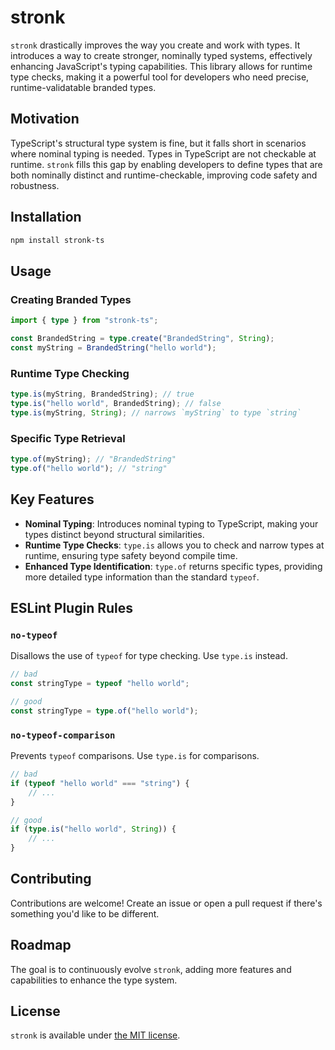 # stronk

`stronk` drastically improves the way you create and work with types. It introduces a way to create stronger, nominally typed systems, effectively enhancing JavaScript's typing capabilities. This library allows for runtime type checks, making it a powerful tool for developers who need precise, runtime-validatable branded types.

## Motivation

TypeScript's structural type system is fine, but it falls short in scenarios where nominal typing is needed. Types in TypeScript are not checkable at runtime. `stronk` fills this gap by enabling developers to define types that are both nominally distinct and runtime-checkable, improving code safety and robustness.

## Installation

```sh
npm install stronk-ts
```

## Usage

### Creating Branded Types

```ts
import { type } from "stronk-ts";

const BrandedString = type.create("BrandedString", String);
const myString = BrandedString("hello world");
```

### Runtime Type Checking

```ts
type.is(myString, BrandedString); // true
type.is("hello world", BrandedString); // false
type.is(myString, String); // narrows `myString` to type `string`
```

### Specific Type Retrieval

```ts
type.of(myString); // "BrandedString"
type.of("hello world"); // "string"
```

## Key Features

- **Nominal Typing**: Introduces nominal typing to TypeScript, making your types distinct beyond structural similarities.
- **Runtime Type Checks**: `type.is` allows you to check and narrow types at runtime, ensuring type safety beyond compile time.
- **Enhanced Type Identification**: `type.of` returns specific types, providing more detailed type information than the standard `typeof`.

## ESLint Plugin Rules

### `no-typeof`

Disallows the use of `typeof` for type checking. Use `type.is` instead.

```ts
// bad
const stringType = typeof "hello world";

// good
const stringType = type.of("hello world");
```

### `no-typeof-comparison`

Prevents `typeof` comparisons. Use `type.is` for comparisons.

```ts
// bad
if (typeof "hello world" === "string") {
    // ...
}

// good
if (type.is("hello world", String)) {
    // ...
}
```

## Contributing

Contributions are welcome! Create an issue or open a pull request if there's something you'd like to be different.

## Roadmap

The goal is to continuously evolve `stronk`, adding more features and capabilities to enhance the type system.

## License

`stronk` is available under [the MIT license](LICENSE).
